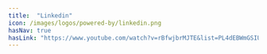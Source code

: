 ```yaml
---
title:  "Linkedin"
icon: /images/logos/powered-by/linkedin.png
hasNav: true
hasLink: "https://www.youtube.com/watch?v=rBfwjbrMJTE&list=PL4dEBWmGSIU9OkXQU2OAXmITPLhiMSPRp&index=33"
---
```

<!--
Licensed under the Apache License, Version 2.0 (the "License");
you may not use this file except in compliance with the License.
You may obtain a copy of the License at

http://www.apache.org/licenses/LICENSE-2.0

Unless required by applicable law or agreed to in writing, software
distributed under the License is distributed on an "AS IS" BASIS,
WITHOUT WARRANTIES OR CONDITIONS OF ANY KIND, either express or implied.
See the License for the specific language governing permissions and
limitations under the License.
-->
